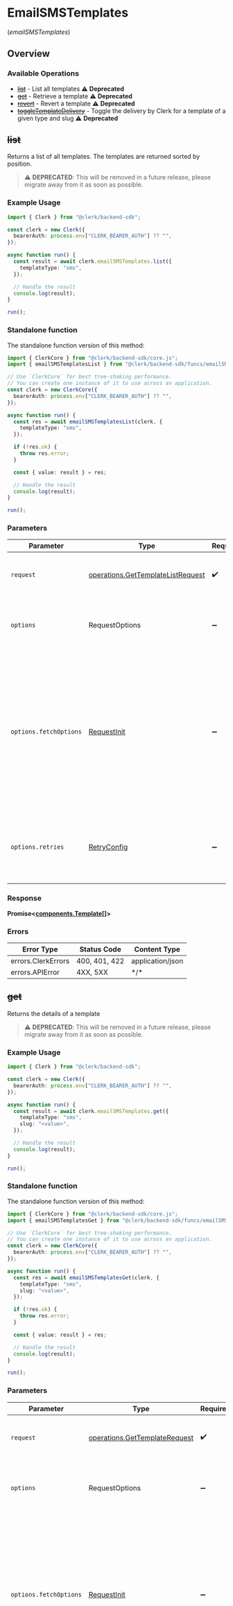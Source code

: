 # EmailSMSTemplates
(*emailSMSTemplates*)

## Overview

### Available Operations

* [~~list~~](#list) - List all templates :warning: **Deprecated**
* [~~get~~](#get) - Retrieve a template :warning: **Deprecated**
* [~~revert~~](#revert) - Revert a template :warning: **Deprecated**
* [~~toggleTemplateDelivery~~](#toggletemplatedelivery) - Toggle the delivery by Clerk for a template of a given type and slug :warning: **Deprecated**

## ~~list~~

Returns a list of all templates.
The templates are returned sorted by position.

> :warning: **DEPRECATED**: This will be removed in a future release, please migrate away from it as soon as possible.

### Example Usage

```typescript
import { Clerk } from "@clerk/backend-sdk";

const clerk = new Clerk({
  bearerAuth: process.env["CLERK_BEARER_AUTH"] ?? "",
});

async function run() {
  const result = await clerk.emailSMSTemplates.list({
    templateType: "sms",
  });

  // Handle the result
  console.log(result);
}

run();
```

### Standalone function

The standalone function version of this method:

```typescript
import { ClerkCore } from "@clerk/backend-sdk/core.js";
import { emailSMSTemplatesList } from "@clerk/backend-sdk/funcs/emailSMSTemplatesList.js";

// Use `ClerkCore` for best tree-shaking performance.
// You can create one instance of it to use across an application.
const clerk = new ClerkCore({
  bearerAuth: process.env["CLERK_BEARER_AUTH"] ?? "",
});

async function run() {
  const res = await emailSMSTemplatesList(clerk, {
    templateType: "sms",
  });

  if (!res.ok) {
    throw res.error;
  }

  const { value: result } = res;

  // Handle the result
  console.log(result);
}

run();
```

### Parameters

| Parameter                                                                                                                                                                      | Type                                                                                                                                                                           | Required                                                                                                                                                                       | Description                                                                                                                                                                    |
| ------------------------------------------------------------------------------------------------------------------------------------------------------------------------------ | ------------------------------------------------------------------------------------------------------------------------------------------------------------------------------ | ------------------------------------------------------------------------------------------------------------------------------------------------------------------------------ | ------------------------------------------------------------------------------------------------------------------------------------------------------------------------------ |
| `request`                                                                                                                                                                      | [operations.GetTemplateListRequest](../../models/operations/gettemplatelistrequest.md)                                                                                         | :heavy_check_mark:                                                                                                                                                             | The request object to use for the request.                                                                                                                                     |
| `options`                                                                                                                                                                      | RequestOptions                                                                                                                                                                 | :heavy_minus_sign:                                                                                                                                                             | Used to set various options for making HTTP requests.                                                                                                                          |
| `options.fetchOptions`                                                                                                                                                         | [RequestInit](https://developer.mozilla.org/en-US/docs/Web/API/Request/Request#options)                                                                                        | :heavy_minus_sign:                                                                                                                                                             | Options that are passed to the underlying HTTP request. This can be used to inject extra headers for examples. All `Request` options, except `method` and `body`, are allowed. |
| `options.retries`                                                                                                                                                              | [RetryConfig](../../lib/utils/retryconfig.md)                                                                                                                                  | :heavy_minus_sign:                                                                                                                                                             | Enables retrying HTTP requests under certain failure conditions.                                                                                                               |

### Response

**Promise\<[components.Template[]](../../models/.md)\>**

### Errors

| Error Type         | Status Code        | Content Type       |
| ------------------ | ------------------ | ------------------ |
| errors.ClerkErrors | 400, 401, 422      | application/json   |
| errors.APIError    | 4XX, 5XX           | \*/\*              |

## ~~get~~

Returns the details of a template

> :warning: **DEPRECATED**: This will be removed in a future release, please migrate away from it as soon as possible.

### Example Usage

```typescript
import { Clerk } from "@clerk/backend-sdk";

const clerk = new Clerk({
  bearerAuth: process.env["CLERK_BEARER_AUTH"] ?? "",
});

async function run() {
  const result = await clerk.emailSMSTemplates.get({
    templateType: "sms",
    slug: "<value>",
  });

  // Handle the result
  console.log(result);
}

run();
```

### Standalone function

The standalone function version of this method:

```typescript
import { ClerkCore } from "@clerk/backend-sdk/core.js";
import { emailSMSTemplatesGet } from "@clerk/backend-sdk/funcs/emailSMSTemplatesGet.js";

// Use `ClerkCore` for best tree-shaking performance.
// You can create one instance of it to use across an application.
const clerk = new ClerkCore({
  bearerAuth: process.env["CLERK_BEARER_AUTH"] ?? "",
});

async function run() {
  const res = await emailSMSTemplatesGet(clerk, {
    templateType: "sms",
    slug: "<value>",
  });

  if (!res.ok) {
    throw res.error;
  }

  const { value: result } = res;

  // Handle the result
  console.log(result);
}

run();
```

### Parameters

| Parameter                                                                                                                                                                      | Type                                                                                                                                                                           | Required                                                                                                                                                                       | Description                                                                                                                                                                    |
| ------------------------------------------------------------------------------------------------------------------------------------------------------------------------------ | ------------------------------------------------------------------------------------------------------------------------------------------------------------------------------ | ------------------------------------------------------------------------------------------------------------------------------------------------------------------------------ | ------------------------------------------------------------------------------------------------------------------------------------------------------------------------------ |
| `request`                                                                                                                                                                      | [operations.GetTemplateRequest](../../models/operations/gettemplaterequest.md)                                                                                                 | :heavy_check_mark:                                                                                                                                                             | The request object to use for the request.                                                                                                                                     |
| `options`                                                                                                                                                                      | RequestOptions                                                                                                                                                                 | :heavy_minus_sign:                                                                                                                                                             | Used to set various options for making HTTP requests.                                                                                                                          |
| `options.fetchOptions`                                                                                                                                                         | [RequestInit](https://developer.mozilla.org/en-US/docs/Web/API/Request/Request#options)                                                                                        | :heavy_minus_sign:                                                                                                                                                             | Options that are passed to the underlying HTTP request. This can be used to inject extra headers for examples. All `Request` options, except `method` and `body`, are allowed. |
| `options.retries`                                                                                                                                                              | [RetryConfig](../../lib/utils/retryconfig.md)                                                                                                                                  | :heavy_minus_sign:                                                                                                                                                             | Enables retrying HTTP requests under certain failure conditions.                                                                                                               |

### Response

**Promise\<[components.Template](../../models/components/template.md)\>**

### Errors

| Error Type         | Status Code        | Content Type       |
| ------------------ | ------------------ | ------------------ |
| errors.ClerkErrors | 400, 401, 404      | application/json   |
| errors.APIError    | 4XX, 5XX           | \*/\*              |

## ~~revert~~

Reverts an updated template to its default state

> :warning: **DEPRECATED**: This will be removed in a future release, please migrate away from it as soon as possible.

### Example Usage

```typescript
import { Clerk } from "@clerk/backend-sdk";

const clerk = new Clerk({
  bearerAuth: process.env["CLERK_BEARER_AUTH"] ?? "",
});

async function run() {
  const result = await clerk.emailSMSTemplates.revert({
    templateType: "email",
    slug: "<value>",
  });

  // Handle the result
  console.log(result);
}

run();
```

### Standalone function

The standalone function version of this method:

```typescript
import { ClerkCore } from "@clerk/backend-sdk/core.js";
import { emailSMSTemplatesRevert } from "@clerk/backend-sdk/funcs/emailSMSTemplatesRevert.js";

// Use `ClerkCore` for best tree-shaking performance.
// You can create one instance of it to use across an application.
const clerk = new ClerkCore({
  bearerAuth: process.env["CLERK_BEARER_AUTH"] ?? "",
});

async function run() {
  const res = await emailSMSTemplatesRevert(clerk, {
    templateType: "email",
    slug: "<value>",
  });

  if (!res.ok) {
    throw res.error;
  }

  const { value: result } = res;

  // Handle the result
  console.log(result);
}

run();
```

### Parameters

| Parameter                                                                                                                                                                      | Type                                                                                                                                                                           | Required                                                                                                                                                                       | Description                                                                                                                                                                    |
| ------------------------------------------------------------------------------------------------------------------------------------------------------------------------------ | ------------------------------------------------------------------------------------------------------------------------------------------------------------------------------ | ------------------------------------------------------------------------------------------------------------------------------------------------------------------------------ | ------------------------------------------------------------------------------------------------------------------------------------------------------------------------------ |
| `request`                                                                                                                                                                      | [operations.RevertTemplateRequest](../../models/operations/reverttemplaterequest.md)                                                                                           | :heavy_check_mark:                                                                                                                                                             | The request object to use for the request.                                                                                                                                     |
| `options`                                                                                                                                                                      | RequestOptions                                                                                                                                                                 | :heavy_minus_sign:                                                                                                                                                             | Used to set various options for making HTTP requests.                                                                                                                          |
| `options.fetchOptions`                                                                                                                                                         | [RequestInit](https://developer.mozilla.org/en-US/docs/Web/API/Request/Request#options)                                                                                        | :heavy_minus_sign:                                                                                                                                                             | Options that are passed to the underlying HTTP request. This can be used to inject extra headers for examples. All `Request` options, except `method` and `body`, are allowed. |
| `options.retries`                                                                                                                                                              | [RetryConfig](../../lib/utils/retryconfig.md)                                                                                                                                  | :heavy_minus_sign:                                                                                                                                                             | Enables retrying HTTP requests under certain failure conditions.                                                                                                               |

### Response

**Promise\<[components.Template](../../models/components/template.md)\>**

### Errors

| Error Type         | Status Code        | Content Type       |
| ------------------ | ------------------ | ------------------ |
| errors.ClerkErrors | 400, 401, 402, 404 | application/json   |
| errors.APIError    | 4XX, 5XX           | \*/\*              |

## ~~toggleTemplateDelivery~~

Toggles the delivery by Clerk for a template of a given type and slug.
If disabled, Clerk will not deliver the resulting email or SMS.
The app developer will need to listen to the `email.created` or `sms.created` webhooks in order to handle delivery themselves.

> :warning: **DEPRECATED**: This will be removed in a future release, please migrate away from it as soon as possible.

### Example Usage

```typescript
import { Clerk } from "@clerk/backend-sdk";

const clerk = new Clerk({
  bearerAuth: process.env["CLERK_BEARER_AUTH"] ?? "",
});

async function run() {
  const result = await clerk.emailSMSTemplates.toggleTemplateDelivery({
    templateType: "sms",
    slug: "<value>",
  });

  // Handle the result
  console.log(result);
}

run();
```

### Standalone function

The standalone function version of this method:

```typescript
import { ClerkCore } from "@clerk/backend-sdk/core.js";
import { emailSMSTemplatesToggleTemplateDelivery } from "@clerk/backend-sdk/funcs/emailSMSTemplatesToggleTemplateDelivery.js";

// Use `ClerkCore` for best tree-shaking performance.
// You can create one instance of it to use across an application.
const clerk = new ClerkCore({
  bearerAuth: process.env["CLERK_BEARER_AUTH"] ?? "",
});

async function run() {
  const res = await emailSMSTemplatesToggleTemplateDelivery(clerk, {
    templateType: "sms",
    slug: "<value>",
  });

  if (!res.ok) {
    throw res.error;
  }

  const { value: result } = res;

  // Handle the result
  console.log(result);
}

run();
```

### Parameters

| Parameter                                                                                                                                                                      | Type                                                                                                                                                                           | Required                                                                                                                                                                       | Description                                                                                                                                                                    |
| ------------------------------------------------------------------------------------------------------------------------------------------------------------------------------ | ------------------------------------------------------------------------------------------------------------------------------------------------------------------------------ | ------------------------------------------------------------------------------------------------------------------------------------------------------------------------------ | ------------------------------------------------------------------------------------------------------------------------------------------------------------------------------ |
| `request`                                                                                                                                                                      | [operations.ToggleTemplateDeliveryRequest](../../models/operations/toggletemplatedeliveryrequest.md)                                                                           | :heavy_check_mark:                                                                                                                                                             | The request object to use for the request.                                                                                                                                     |
| `options`                                                                                                                                                                      | RequestOptions                                                                                                                                                                 | :heavy_minus_sign:                                                                                                                                                             | Used to set various options for making HTTP requests.                                                                                                                          |
| `options.fetchOptions`                                                                                                                                                         | [RequestInit](https://developer.mozilla.org/en-US/docs/Web/API/Request/Request#options)                                                                                        | :heavy_minus_sign:                                                                                                                                                             | Options that are passed to the underlying HTTP request. This can be used to inject extra headers for examples. All `Request` options, except `method` and `body`, are allowed. |
| `options.retries`                                                                                                                                                              | [RetryConfig](../../lib/utils/retryconfig.md)                                                                                                                                  | :heavy_minus_sign:                                                                                                                                                             | Enables retrying HTTP requests under certain failure conditions.                                                                                                               |

### Response

**Promise\<[components.Template](../../models/components/template.md)\>**

### Errors

| Error Type         | Status Code        | Content Type       |
| ------------------ | ------------------ | ------------------ |
| errors.ClerkErrors | 400, 401, 404      | application/json   |
| errors.APIError    | 4XX, 5XX           | \*/\*              |